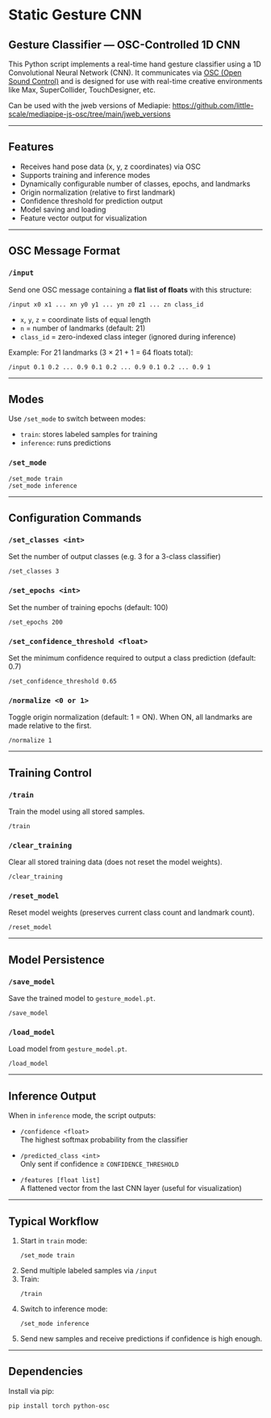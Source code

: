 # Static Gesture CNN
## Gesture Classifier — OSC-Controlled 1D CNN

This Python script implements a real-time hand gesture classifier using a 1D Convolutional Neural Network (CNN). It communicates via [OSC (Open Sound Control)](https://opensoundcontrol.stanford.edu/) and is designed for use with real-time creative environments like Max, SuperCollider, TouchDesigner, etc.

Can be used with the jweb versions of Mediapie: https://github.com/little-scale/mediapipe-js-osc/tree/main/jweb_versions

---

## Features

- Receives hand pose data (x, y, z coordinates) via OSC
- Supports training and inference modes
- Dynamically configurable number of classes, epochs, and landmarks
- Origin normalization (relative to first landmark)
- Confidence threshold for prediction output
- Model saving and loading
- Feature vector output for visualization

---

## OSC Message Format

### `/input`

Send one OSC message containing a **flat list of floats** with this structure:

```
/input x0 x1 ... xn y0 y1 ... yn z0 z1 ... zn class_id
```

- `x`, `y`, `z` = coordinate lists of equal length
- `n` = number of landmarks (default: 21)
- `class_id` = zero-indexed class integer (ignored during inference)

Example: For 21 landmarks (3 × 21 + 1 = 64 floats total):
```
/input 0.1 0.2 ... 0.9 0.1 0.2 ... 0.9 0.1 0.2 ... 0.9 1
```

---

## Modes

Use `/set_mode` to switch between modes:

- `train`: stores labeled samples for training
- `inference`: runs predictions

### `/set_mode`

```
/set_mode train
/set_mode inference
```

---

## Configuration Commands

### `/set_classes <int>`
Set the number of output classes (e.g. 3 for a 3-class classifier)

```
/set_classes 3
```

### `/set_epochs <int>`
Set the number of training epochs (default: 100)

```
/set_epochs 200
```

### `/set_confidence_threshold <float>`
Set the minimum confidence required to output a class prediction (default: 0.7)

```
/set_confidence_threshold 0.65
```

### `/normalize <0 or 1>`
Toggle origin normalization (default: 1 = ON). When ON, all landmarks are made relative to the first.

```
/normalize 1
```

---

## Training Control

### `/train`
Train the model using all stored samples.

```
/train
```

### `/clear_training`
Clear all stored training data (does not reset the model weights).

```
/clear_training
```

### `/reset_model`
Reset model weights (preserves current class count and landmark count).

```
/reset_model
```

---

## Model Persistence

### `/save_model`
Save the trained model to `gesture_model.pt`.

```
/save_model
```

### `/load_model`
Load model from `gesture_model.pt`.

```
/load_model
```

---

## Inference Output

When in `inference` mode, the script outputs:

- `/confidence <float>`  
  The highest softmax probability from the classifier

- `/predicted_class <int>`  
  Only sent if confidence ≥ `CONFIDENCE_THRESHOLD`

- `/features [float list]`  
  A flattened vector from the last CNN layer (useful for visualization)

---

## Typical Workflow

1. Start in `train` mode:
    ```
    /set_mode train
    ```
2. Send multiple labeled samples via `/input`
3. Train:
    ```
    /train
    ```
4. Switch to inference mode:
    ```
    /set_mode inference
    ```
5. Send new samples and receive predictions if confidence is high enough.

---

## Dependencies

Install via pip:

```bash
pip install torch python-osc
```


